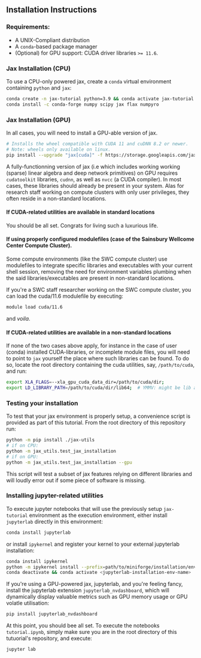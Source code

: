 ## Installation Instructions


### Requirements:

- A UNIX-Compliant distribution
- A `conda`-based package manager
- (Optional) for GPU support: CUDA driver libraries `>= 11.6`.

### Jax Installation (CPU)

To use a CPU-only powered jax, create a `conda` virtual environment containing `python` and `jax`:
```bash
conda create -n jax-tutorial python=3.9 && conda activate jax-tutorial
conda install -c conda-forge numpy scipy jax flax numpyro
```

### Jax Installation (GPU)

In all cases, you will need to install a GPU-able version of jax.

```bash
# Installs the wheel compatible with CUDA 11 and cuDNN 8.2 or newer.
# Note: wheels only available on linux.
pip install --upgrade "jax[cuda]" -f https://storage.googleapis.com/jax-releases/jax_cuda_releases.html
```

A fully-functionning version of jax (i.e which includes working working (sparse) linear algebra and deep network primitives) on GPU requires `cudatoolkit` libraries, `cudnn`, as well as  `nvcc` (a CUDA compiler).
In most cases, these libraries should already be present in your system. Alas for research staff working on compute clusters with only user privileges, they often reside in a non-standard locations.

#### If CUDA-related utilities are available in standard locations
You should be all set. Congrats for living such a luxurious life.

#### If using properly configured modulefiles (case of the Sainsbury Wellcome Center Compute Cluster).
Some compute environments (like the SWC compute cluster) use modulefiles to integrate specific libraries and executables with your current shell session, removing the need for environment variables plumbing when the said libraries/executables are present in non-standard locations.

If you're a SWC staff researcher working on the SWC compute cluster, you can load the cuda/11.6 modulefile by executing:

```bash
module load cuda/11.6
```

and *voila*.


#### If CUDA-related utilities are available in a non-standard locations
If none of the two cases above apply, for instance in the case of user (conda) installed  CUDA-libraries, or incomplete module files, you will need to point to `jax` yourself  the place where such libraries can be found.
To do so, locate the root directory containing the cuda utilities, say, `/path/to/cuda`, and run:

```bash
export XLA_FLAGS=--xla_gpu_cuda_data_dir=/path/to/cuda/dir;
export LD_LIBRARY_PATH=/path/to/cuda/dir/lib64;  # YMMV: might be lib and not lib64
```


### Testing your installation

To test that your jax environment is properly setup, a convenience script is provided as part of this tutorial. From the root directory of this repository run:
```bash
python -m pip install ./jax-utils
# if on CPU:
python -m jax_utils.test_jax_installation
# if on GPU:
python -m jax_utils.test_jax_installation --gpu
```

This script will test a subset of jax features relying on different libraries and will loudly error out if some piece of software is missing.


### Installing jupyter-related utilities

To execute jupyter notebooks that will use the previously setup `jax-tutorial` environment as the execution environment, either install `jupyterlab` directly in this environment:

```bash
conda install jupyterlab
```

or install `ipykernel` and register your kernel to your external jupyterlab installation:

```bash
conda install ipykernel
python -m ipykernel install --prefix=path/to/miniforge/installation/envs/<jupyterlab-installation-env-name> --name="jax-tutorial";
conda deactivate && conda activate <jupyterlab-installation-env-name>
```

If you're using a GPU-powered jax, jupyterlab, and you're feeling fancy, install the jupyterlab extension `jupyterlab_nvdashboard`, which will dynamically display
valuable metrics such as GPU memory usage or GPU volatle utilisation:

```bash
pip install jupyterlab_nvdashboard
```

At this point, you should bee all set. To execute the notebooks `tutorial.ipynb`, simply make sure you are in the root directory of this tutuorial's repository, and execute:

```bash
jupyter lab
```